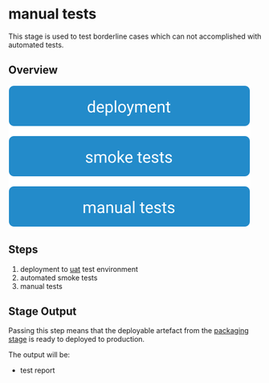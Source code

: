 # manual tests

This stage is used to test borderline cases which can not accomplished with automated tests.

## Overview

![Manual Tests Stage](images/manual-tests.svg)

## Steps

1. deployment to [uat](https://en.wikipedia.org/wiki/Acceptance_testing) test environment
2. automated smoke tests
3. manual tests

## Stage Output

Passing this step means that the deployable artefact from the [packaging stage](../02-packaging/README.md) is ready to deployed to production.

The output will be:

* test report
